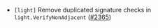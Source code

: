 - `[light]` Remove duplicated signature checks in `light.VerifyNonAdjacent` ([\#2365](https://github.com/depinnetwork/por-consensus/issues/2365))